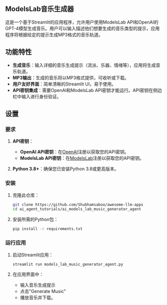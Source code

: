 ## ModelsLab音乐生成器

这是一个基于Streamlit的应用程序，允许用户使用ModelsLab API和OpenAI的GPT-4模型生成音乐。用户可以输入描述他们想要生成的音乐类型的提示，应用程序将根据给定的提示生成MP3格式的音乐轨道。

## 功能特性

- **生成音乐**：输入详细的音乐生成提示（流派、乐器、情绪等），应用将生成音乐轨道。
- **MP3输出**：生成的音乐将以MP3格式提供，可收听或下载。
- **用户友好界面**：简单清晰的Streamlit UI，易于使用。
- **API密钥集成**：需要OpenAI和ModelsLab API密钥才能运行。API密钥在侧边栏中输入进行身份验证。

## 设置

### 要求

1. **API密钥**：
   - **OpenAI API密钥**：在[OpenAI](https://platform.openai.com/api-keys)注册以获取您的API密钥。
   - **ModelsLab API密钥**：在[ModelsLab](https://modelslab.com/dashboard/api-keys)注册以获取您的API密钥。

2. **Python 3.8+**：确保您已安装Python 3.8或更高版本。

### 安装
1. 克隆此仓库：
   ```bash
   git clone https://github.com/Shubhamsaboo/awesome-llm-apps
   cd ai_agent_tutorials/ai_models_lab_music_generator_agent
   ```

2. 安装所需的Python包：
   ```bash
   pip install -r requirements.txt
   ```
### 运行应用

1. 启动Streamlit应用：
   ```bash
   streamlit run models_lab_music_generator_agent.py
   ```

2. 在应用界面中：
   - 输入音乐生成提示
   - 点击"Generate Music"
   - 播放音乐并下载。